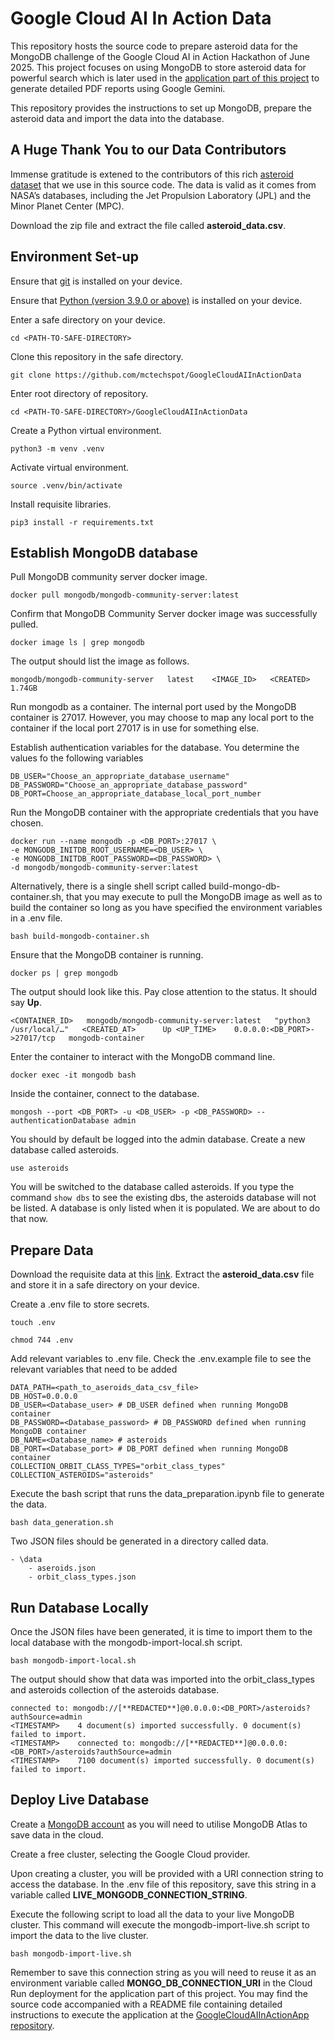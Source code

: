 # Google Cloud AI In Action Data
This repository hosts the source code to prepare asteroid data for the MongoDB challenge of the Google Cloud AI in Action Hackathon of June 2025. This project focuses on using MongoDB to store asteroid data for powerful search which is later used in the [application part of this project](https://github.com/mctechspot/GoogleCloudAIInActionApp) to generate detailed PDF reports using Google Gemini.
 
This repository provides the instructions to set up MongoDB, prepare the asteroid data and import the data into the database.

## A Huge Thank You to our Data Contributors
Immense gratitude is extened to the contributors of this rich [asteroid dataset](https://www.kaggle.com/datasets/gauravkumar2525/asteroids-dataset) that we use in this source code. The data is valid as it comes from NASA’s databases, including the Jet Propulsion Laboratory (JPL) and the Minor Planet Center (MPC).

Download the zip file and extract the file called **asteroid_data.csv**.

## Environment Set-up
Ensure that [git](https://git-scm.com/downloads) is installed on your device.

Ensure that [Python (version 3.9.0 or above)](https://www.python.org/downloads/) is installed on your device.

Enter a safe directory on your device.
```
cd <PATH-TO-SAFE-DIRECTORY>
```

Clone this repository in the safe directory.
```
git clone https://github.com/mctechspot/GoogleCloudAIInActionData
```

Enter root directory of repository.
```
cd <PATH-TO-SAFE-DIRECTORY>/GoogleCloudAIInActionData
```

Create a Python virtual environment.
```
python3 -m venv .venv
```

Activate virtual environment.
```
source .venv/bin/activate
```

Install requisite libraries.
```
pip3 install -r requirements.txt
```

## Establish MongoDB database
Pull MongoDB community server docker image.
```
docker pull mongodb/mongodb-community-server:latest
```

Confirm that MongoDB Community Server docker image was successfully pulled. 
```
docker image ls | grep mongodb
```

The output should list the image as follows.
```
mongodb/mongodb-community-server   latest    <IMAGE_ID>   <CREATED>   1.74GB
``` 

Run mongodb as a container. The internal port used by the MongoDB container is 27017. However, you may choose to map any local port to the container if the local port 27017 is in use for something else.

Establish authentication variables for the database. You determine the values fo the following variables
```
DB_USER="Choose_an_appropriate_database_username"
DB_PASSWORD="Choose_an_appropriate_database_password"
DB_PORT=Choose_an_appropriate_database_local_port_number
```

Run the MongoDB container with the appropriate credentials that you have chosen.
```
docker run --name mongodb -p <DB_PORT>:27017 \
-e MONGODB_INITDB_ROOT_USERNAME=<DB_USER> \
-e MONGODB_INITDB_ROOT_PASSWORD=<DB_PASSWORD> \
-d mongodb/mongodb-community-server:latest
```

Alternatively, there is a single shell script called build-mongo-db-container.sh, that you may execute to pull the MongoDB image as well as to build the container so long as you have specified the environment variables in a .env file.
```
bash build-mongodb-container.sh
```

Ensure that the MongoDB container is running.
```
docker ps | grep mongodb
```

The output should look like this. Pay close attention to the status. It should say **Up**.
```
<CONTAINER_ID>   mongodb/mongodb-community-server:latest   "python3 /usr/local/…"   <CREATED_AT>      Up <UP_TIME>    0.0.0.0:<DB_PORT>->27017/tcp   mongodb-container
```

Enter the container to interact with the MongoDB command line.
```
docker exec -it mongodb bash
```

Inside the container, connect to the database.
```
mongosh --port <DB_PORT> -u <DB_USER> -p <DB_PASSWORD> --authenticationDatabase admin
```

You should by default be logged into the admin database. Create a new database called asteroids.
```
use asteroids
```

You will be switched to the database called asteroids. If you type the command ``show dbs`` to see the existing dbs, the  asteroids database will not be listed. A database is only listed when it is populated. We are about to do that now.

## Prepare Data
Download the requisite data at this [link](https://www.kaggle.com/datasets/gauravkumar2525/asteroids-dataset). Extract the **asteroid_data.csv** file and store it in a safe directory on your device.

Create a .env file to store secrets.
```
touch .env

chmod 744 .env
```

Add relevant variables to .env file. Check the .env.example file to see the relevant variables that need to be added
```
DATA_PATH=<path_to_aseroids_data_csv_file>
DB_HOST=0.0.0.0
DB_USER=<Database_user> # DB_USER defined when running MongoDB container
DB_PASSWORD=<Database_password> # DB_PASSWORD defined when running MongoDB container
DB_NAME=<Database_name> # asteroids
DB_PORT=<Database_port> # DB_PORT defined when running MongoDB container
COLLECTION_ORBIT_CLASS_TYPES="orbit_class_types"
COLLECTION_ASTEROIDS="asteroids"
```

Execute the bash script that runs the data_preparation.ipynb file to generate the data.
```
bash data_generation.sh
```

Two JSON files should be generated in a directory called data.
```
- \data
    - aseroids.json
    - orbit_class_types.json
```

## Run Database Locally
Once the JSON files have been generated, it is time to import them to the local database with the mongodb-import-local.sh script.
```
bash mongodb-import-local.sh
```

The output should show that data was imported into the orbit_class_types and asteroids collection of the asteroids database.
```
connected to: mongodb://[**REDACTED**]@0.0.0.0:<DB_PORT>/asteroids?authSource=admin
<TIMESTAMP>    4 document(s) imported successfully. 0 document(s) failed to import.
<TIMESTAMP>    connected to: mongodb://[**REDACTED**]@0.0.0.0:<DB_PORT>/asteroids?authSource=admin
<TIMESTAMP>    7100 document(s) imported successfully. 0 document(s) failed to import.
```

## Deploy Live Database
Create a [MongoDB account](https://mongodb.com) as you will need to utilise MongoDB Atlas to save data in the cloud.

Create a free cluster, selecting the Google Cloud provider.

Upon creating a cluster, you will be provided with a URI connection string to access the database. In the .env file of this repository, save this string in a variable called **LIVE_MONGODB_CONNECTION_STRING**.

Execute the following script to load all the data to your live MongoDB cluster. This command will execute the mongodb-import-live.sh script to import the data to the live cluster.
```
bash mongodb-import-live.sh
```

Remember to save this connection string as you will need to reuse it as an environment variable called **MONGO_DB_CONNECTION_URI** in the Cloud Run deployment for the application part of this project. You may find the source code accompanied with a README file containing detailed instructions to execute the application at the [GoogleCloudAIInActionApp repository](https://github.com/mctechspot/GoogleCloudAIInActionApp).